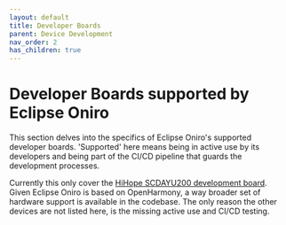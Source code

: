 ```yaml
---
layout: default
title: Developer Boards
parent: Device Development
nav_order: 2
has_children: true
---
```


# Developer Boards supported by Eclipse Oniro

This section delves into the specifics of Eclipse Oniro's supported developer 
boards. 'Supported' here means being in active use by its developers and being part of the 
CI/CD pipeline that guards the development processes.

Currently this only cover the [HiHope SCDAYU200 development board](hihope-hh-scdayu200.html).
Given Eclipse Oniro is based on OpenHarmony, a way broader set of hardware support
is available in the codebase. The only reason the other devices are not listed
here, is the missing active use and CI/CD testing.
